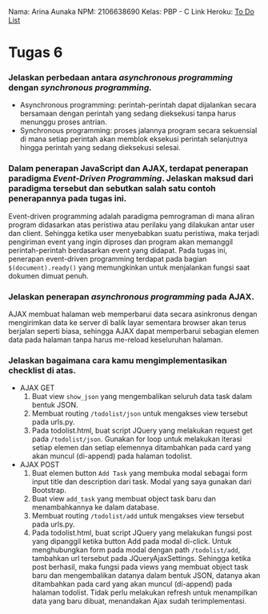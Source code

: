 Nama: Arina Aunaka
NPM: 2106638690
Kelas: PBP - C
Link Heroku: [To Do List](https://tugas6arinaaunaka.herokuapp.com/todolist/)

# **Tugas 6**
### **Jelaskan perbedaan antara ***asynchronous programming*** dengan ***synchronous programming.*****
- Asynchronous programming: perintah-perintah dapat dijalankan secara bersamaan dengan perintah yang sedang dieksekusi tanpa harus menunggu proses antrian.
- Synchronous programming: proses jalannya program secara sekuensial di mana setiap perintah akan memblok eksekusi perintah selanjutnya hingga perintah yang sedang dieksekusi selesai.

### **Dalam penerapan JavaScript dan AJAX, terdapat penerapan paradigma ***Event-Driven Programming***. Jelaskan maksud dari paradigma tersebut dan sebutkan salah satu contoh penerapannya pada tugas ini.**
Event-driven programming adalah paradigma pemrograman di mana aliran program didasarkan atas peristiwa atau perilaku yang dilakukan antar user dan client. Sehingga ketika user menyebabkan suatu peristiwa, maka terjadi pengiriman event yang ingin diproses dan program akan memanggil perintah-perintah berdasarkan event yang didapat.
Pada tugas ini, penerapan event-driven programming terdapat pada bagian `$(document).ready()` yang memungkinkan untuk menjalankan fungsi saat dokumen dimuat penuh.

### **Jelaskan penerapan ***asynchronous programming*** pada AJAX.**
AJAX membuat halaman web memperbarui data secara asinkronus dengan mengirimkan data ke server di balik layar sementara browser akan terus berjalan seperti biasa, sehingga AJAX dapat memperbarui sebagian elemen data pada halaman tanpa harus me-reload keseluruhan halaman.

### **Jelaskan bagaimana cara kamu mengimplementasikan checklist di atas.**
- AJAX GET
  1. Buat view `show_json` yang mengembalikan seluruh data task dalam bentuk JSON.
  2. Membuat routing `/todolist/json` untuk mengakses view tersebut pada urls.py.
  3. Pada todolist.html, buat script JQuery yang melakukan request get pada `/todolist/json`. Gunakan for loop untuk melakukan iterasi setiap elemen dan setiap elemennya ditambahkan pada card yang akan muncul (di-append) pada halaman todolist. 
- AJAX POST
  1. Buat elemen button `Add Task` yang membuka modal sebagai form input title dan description dari task. Modal yang saya gunakan dari Bootstrap.
  2. Buat view `add_task` yang membuat object task baru dan menambahkannya ke dalam database.
  3. Membuat routing `/todolist/add` untuk mengakses view tersebut pada urls.py.
  4. Pada todolist.html, buat script JQuery yang melakukan fungsi post yang dipanggil ketika button Add pada modal di-click. Untuk menghubungkan form pada modal dengan path `/todolist/add`, tambahkan url tersebut pada JQueryAjaxSettings. Sehingga ketika post berhasil, maka fungsi pada views yang membuat object task baru dan mengembalikan datanya dalam bentuk JSON, datanya akan ditambahkan pada card yang akan muncul (di-append) pada halaman todolist. Tidak perlu melakukan refresh untuk menampilkan data yang baru dibuat, menandakan Ajax sudah terimplementasi. 